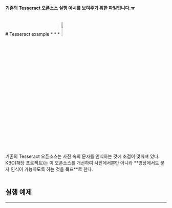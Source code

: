#### 기존의 Tesseract 오픈소스 실행 예시를 보여주기 위한 파일입니다.ㅠ
<br>
# Tesseract example
* * *
<img src="/uploads/533c5f7685a87f512e19dc7542aeba21/캡처.JPG" width="10.5%" height="10.5%"> <br>
기존의 Tesseract 오픈소스는 사진 속의 문자를 인식하는 것에 초점이 맞춰져 있다. <br>
KBO(해당 프로젝트)는 이 오픈소스를 개선하여 사진에서뿐만 아니라 **영상에서도 문자 인식이 가능하도록 하는 것을 목표**로 한다. <br><br>

## 실행 예제
* * *